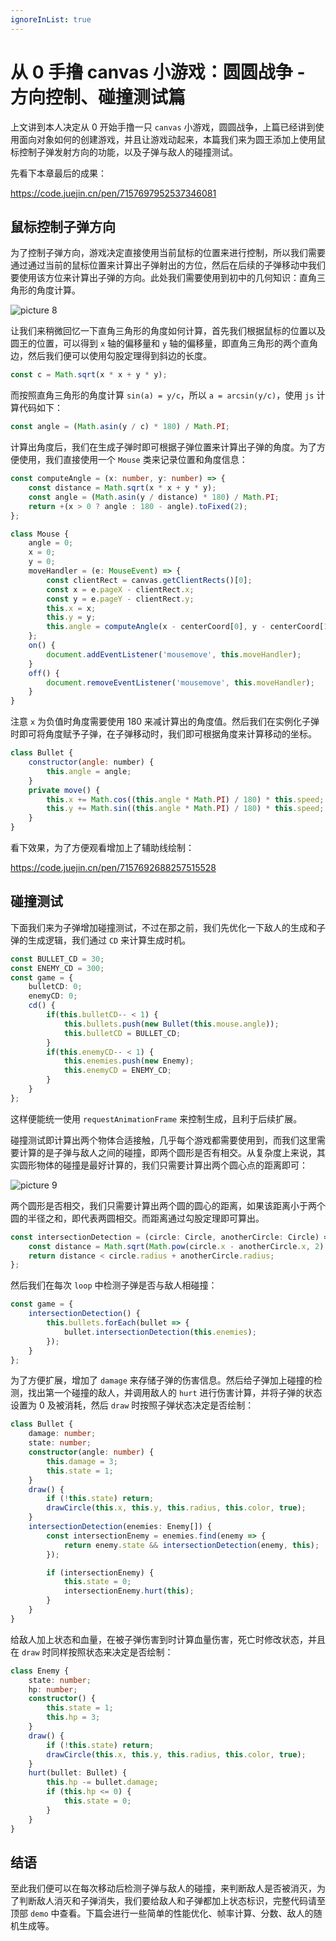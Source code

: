 ```yaml
---
ignoreInList: true
---
```


# 从 0 手撸 canvas 小游戏：圆圆战争 - 方向控制、碰撞测试篇

上文讲到本人决定从 0 开始手撸一只 `canvas` 小游戏，圆圆战争，上篇已经讲到使用面向对象如何的创建游戏，并且让游戏动起来，本篇我们来为圆王添加上使用鼠标控制子弹发射方向的功能，以及子弹与敌人的碰撞测试。

先看下本章最后的成果：

https://code.juejin.cn/pen/7157697952537346081

## 鼠标控制子弹方向

为了控制子弹方向，游戏决定直接使用当前鼠标的位置来进行控制，所以我们需要通过通过当前的鼠标位置来计算出子弹射出的方位，然后在后续的子弹移动中我们要使用该方位来计算出子弹的方向。此处我们需要使用到初中的几何知识：直角三角形的角度计算。

![picture 8](/image/blog-canvas-game-circle-war-2-34.png)

让我们来稍微回忆一下直角三角形的角度如何计算，首先我们根据鼠标的位置以及圆王的位置，可以得到 `x` 轴的偏移量和 `y` 轴的偏移量，即直角三角形的两个直角边，然后我们便可以使用勾股定理得到斜边的长度。

```js
const c = Math.sqrt(x * x + y * y);
```

而按照直角三角形的角度计算 `sin(a) = y/c`，所以 `a = arcsin(y/c)`，使用 `js` 计算代码如下：

```js
const angle = (Math.asin(y / c) * 180) / Math.PI;
```

计算出角度后，我们在生成子弹时即可根据子弹位置来计算出子弹的角度。为了方便使用，我们直接使用一个 `Mouse` 类来记录位置和角度信息：

```ts
const computeAngle = (x: number, y: number) => {
    const distance = Math.sqrt(x * x + y * y);
    const angle = (Math.asin(y / distance) * 180) / Math.PI;
    return +(x > 0 ? angle : 180 - angle).toFixed(2);
};

class Mouse {
    angle = 0;
    x = 0;
    y = 0;
    moveHandler = (e: MouseEvent) => {
        const clientRect = canvas.getClientRects()[0];
        const x = e.pageX - clientRect.x;
        const y = e.pageY - clientRect.y;
        this.x = x;
        this.y = y;
        this.angle = computeAngle(x - centerCoord[0], y - centerCoord[1]);
    };
    on() {
        document.addEventListener('mousemove', this.moveHandler);
    }
    off() {
        document.removeEventListener('mousemove', this.moveHandler);
    }
}
```

注意 `x` 为负值时角度需要使用 180 来减计算出的角度值。然后我们在实例化子弹时即可将角度赋予子弹，在子弹移动时，我们即可根据角度来计算移动的坐标。

```js
class Bullet {
    constructor(angle: number) {
        this.angle = angle;
    }
    private move() {
        this.x += Math.cos((this.angle * Math.PI) / 180) * this.speed;
        this.y += Math.sin((this.angle * Math.PI) / 180) * this.speed;
    }
}
```

看下效果，为了方便观看增加上了辅助线绘制：

https://code.juejin.cn/pen/7157692688257515528

## 碰撞测试

下面我们来为子弹增加碰撞测试，不过在那之前，我们先优化一下敌人的生成和子弹的生成逻辑，我们通过 `CD` 来计算生成时机。

```ts
const BULLET_CD = 30;
const ENEMY_CD = 300;
const game = {
    bulletCD: 0;
    enemyCD: 0;
    cd() {
        if(this.bulletCD-- < 1) {
            this.bullets.push(new Bullet(this.mouse.angle));
            this.bulletCD = BULLET_CD;
        }
        if(this.enemyCD-- < 1) {
            this.enemies.push(new Enemy);
            this.enemyCD = ENEMY_CD;
        }
    }
};
```

这样便能统一使用 `requestAnimationFrame` 来控制生成，且利于后续扩展。

碰撞测试即计算出两个物体合适接触，几乎每个游戏都需要使用到，而我们这里需要计算的是子弹与敌人之间的碰撞，即两个圆形是否有相交。从复杂度上来说，其实圆形物体的碰撞是最好计算的，我们只需要计算出两个圆心点的距离即可：

![picture 9](/image/blog-canvas-game-circle-war-2-41.png)

两个圆形是否相交，我们只需要计算出两个圆的圆心的距离，如果该距离小于两个圆的半径之和，即代表两圆相交。而距离通过勾股定理即可算出。

```js
const intersectionDetection = (circle: Circle, anotherCircle: Circle) => {
    const distance = Math.sqrt(Math.pow(circle.x - anotherCircle.x, 2) + Math.pow(circle.y - anotherCircle.y, 2));
    return distance < circle.radius + anotherCircle.radius;
};
```

然后我们在每次 `loop` 中检测子弹是否与敌人相碰撞：

```ts
const game = {
    intersectionDetection() {
        this.bullets.forEach(bullet => {
            bullet.intersectionDetection(this.enemies);
        });
    }
};
```

为了方便扩展，增加了 `damage` 来存储子弹的伤害信息。然后给子弹加上碰撞的检测，找出第一个碰撞的敌人，并调用敌人的 `hurt` 进行伤害计算，并将子弹的状态设置为 0 及被消耗，然后 `draw` 时按照子弹状态决定是否绘制：

```ts
class Bullet {
    damage: number;
    state: number;
    constructor(angle: number) {
        this.damage = 3;
        this.state = 1;
    }
    draw() {
        if (!this.state) return;
        drawCircle(this.x, this.y, this.radius, this.color, true);
    }
    intersectionDetection(enemies: Enemy[]) {
        const intersectionEnemy = enemies.find(enemy => {
            return enemy.state && intersectionDetection(enemy, this);
        });

        if (intersectionEnemy) {
            this.state = 0;
            intersectionEnemy.hurt(this);
        }
    }
}
```

给敌人加上状态和血量，在被子弹伤害到时计算血量伤害，死亡时修改状态，并且在 `draw` 时同样按照状态来决定是否绘制：

```ts
class Enemy {
    state: number;
    hp: number;
    constructor() {
        this.state = 1;
        this.hp = 3;
    }
    draw() {
        if (!this.state) return;
        drawCircle(this.x, this.y, this.radius, this.color, true);
    }
    hurt(bullet: Bullet) {
        this.hp -= bullet.damage;
        if (this.hp <= 0) {
            this.state = 0;
        }
    }
}
```

## 结语

至此我们便可以在每次移动后检测子弹与敌人的碰撞，来判断敌人是否被消灭，为了判断敌人消灭和子弹消失，我们要给敌人和子弹都加上状态标识，完整代码请至顶部 `demo` 中查看。下篇会进行一些简单的性能优化、帧率计算、分数、敌人的随机生成等。
